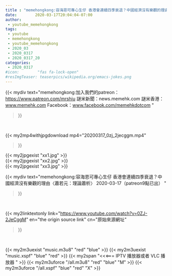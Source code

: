 ```yaml
---
title : "memehongkong:容海恩可專心生仔 香港會連續四季衰退？中國經濟沒有樂觀的理由〈蕭若元：理論蕭析〉 2020-03-17（patreon9點已出） "
date:        2020-03-17T20:04:04-07:00
author:
 - youtube_memehongkong
tags:
 - youtube
 - memehongkong
 - youtube_memehongkong
 - 2020_03
 - 2020_0317
 - 2020_0317_20
categories:
 - 2020_0317
#icon:        "fas fa-lock-open"
#resImgTeaser: teaserpics/wikipedia.org/emacs-jokes.png
---
```


{{< mydiv text="memehongkong:加入我們的patreon：https://www.patreon.com/mrshiu 謎米新聞：news.memehk.com 謎米香港： www.memehk.com Facebook：www.facebook.com/memehkdotcom "
>}}
<br>


{{< my2mp4withjpgdownload mp4="20200317_0zj_2jecggm.mp4"
>}}

{{< my2jpgexist "xx1.jpg" >}}<br>
{{< my2jpgexist "xx2.jpg" >}}<br>
{{< my2jpgexist "xx3.jpg" >}}<br>



{{< mydiv text="memehongkong:容海恩可專心生仔 香港會連續四季衰退？中國經濟沒有樂觀的理由〈蕭若元：理論蕭析〉 2020-03-17（patreon9點已出） "
>}}
<br>

{{< my2linktextonly link="https://www.youtube.com/watch?v=0ZJ-2JeCggM"
en="the origin source link" cn="原始來源網址"
>}}


<br>

{{< my2m3uexist "music.m3u8" "red"  "blue" >}} {{< my2m3uexist "music.xspf" "blue" "red"  >}} {{< my2span "<<<=== IPTV 播放器或者 VLC 播放器 " >}} {{< my2m3uforce "/all.m3u8" "red"  "blue" "M" >}} {{< my2m3uforce "/all.xspf" "blue" "red"  "X" >}} 
